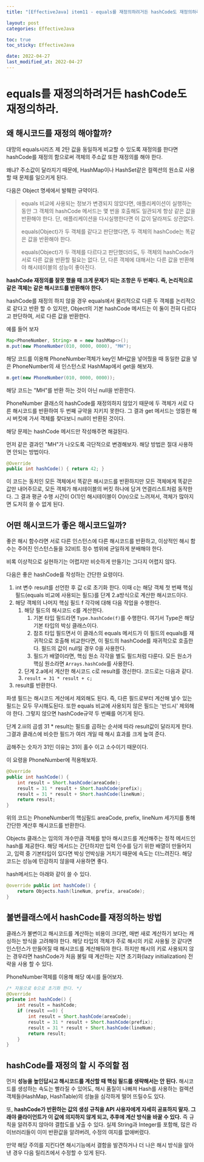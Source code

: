 ```yaml
---
title: "[EffectiveJava] item11 - equals를 재정의하려거든 hashCode도 재정의하라."

layout: post
categories: EffectiveJava

toc: true
toc_sticky: EffectiveJava

date: 2022-04-27
last_modified_at: 2022-04-27
---
```


# equals를 재정의하려거든 hashCode도 재정의하라.

## 왜 해시코드를 재정의 해야할까?

대망의 equals시리즈 제 2탄 값을 동일하게 비교할 수 있도록 재정의를 한다면 hashCode를 재정의 함으로써 객체의 주소값 또한 재정의를 해야 한다.

왜냐? 주소값이 달라지기 때문에, HashMap이나 HashSet같은 컬렉션의 원소로 사용할 때 문제를 일으키게 된다.

다음은 Object 명세에서 발췌한 규약이다.

> equals 비교에 사용되는 정보가 변경되지 않았다면, 애플리케이션이 실행하는 동안 그 객체의 hashCode 메서드는 몇 번을 호출해도 일관되게 항상 같은 값을 반환해야 한다. 단, 애플리케이션을 다시실행한다면 이 값이 달라져도 상관없다.
>
> equals(Object)가 두 객체를 같다고 판단했다면, 두 객체의 hashCode는 똑같은 값을 반환해야 한다.
>
> equals(Object)가 두 객체를 다르다고 판단했더라도, 두 객체의 hashCode가 서로 다른 값을 반환할 필요는 없다. 단, 다른 객체에 대해서는 다른 값을 반환해야 해시테이블의 성능이 좋아진다.

**hashCode 재정의를 잘못 했을 때 크게 문제가 되는 조항은 두 번째다. 즉, 논리적으로 같은 객체는 같은 해시코드를 반환해야 한다.**

hashCode를 재정의 하지 않을 경우 equals에서 물리적으로 다른 두 객체를 논리적으로 같다고 반환 할 수 있지만, Object의 기본 hashCode 메서드는 이 둘이 전혀 다르다고 판단하여, 서로 다른 값을 반환한다.

예를 들어 보자

```java
Map<PhoneNumber, String> m = new hashMap<>();
m.put(new PhoneNumber(010, 0000, 0000), "MH");
```

해당 코드를 이용해 PhoneNumber객체가 key인 MH값을 넣어줬을 때 동일한 값을 넣은 PhoneNumber의 새 인스턴스로 HashMap에서 get을 해보자.

```java
m.get(new PhoneNumber(010, 0000, 0000));
```

해당 코드는 "MH"를 반환 하는 것이 아닌 null을 반환한다.

PhoneNumber 클래스의 hashCode를 재정의하지 않았기 때문에 두 객체가 서로 다른 해시코드를 반환하여 두 번째 규약을 지키지 못한다. 그 결과 get 메서드는 엉뚱한 해시 버킷에 가서 객체를 찾다보니 null이 반환된 것이다.

해당 문제는 hashCode 메서드만 작성해주면 해걸된다.

먼저 같은 결과인 "MH"가 나오도록 극단적으로 변경해보자. 해당 방법은 절대 사용하면 안되는 방법이다.

```java
@Override
public int hashCode() { return 42; }
```

이 코드는 동치인 모든 객체에서 똑같은 해시코드를 반환하지만 모든 객체에게 똑같은 값만 내어주므로, 모든 객체가 해시테이블의 버킷 하나에 담겨 연결리스트처럼 동작한다.
그 결과 평균 수행 시간이 O(1)인 해시테이블이 O(n)으로 느려져서, 객체가 많아지면 도저히 쓸 수 없게 된다.

## 어떤 해시코드가 좋은 해시코드일까?

좋은 해시 함수라면 서로 다른 인스턴스에 다른 해시코드를 반환하고, 이상적인 해시 함수는 주어진 인스턴스들을 32비트 정수 범위에 균일하게 분배해야 한다.

비록 이상적으로 실현하기는 어렵지만 비슷하게 만들기는 그다지 어렵지 않다.

다음은 좋은 hashCode를 작성하는 간단한 요령이다.

1. int 변수 result를 선언한 후 값 c로 초기화 한다. 이때 c는 해당 객체 첫 번째 핵심 필드(equals 비교에 사용되는 필드)를 단계 2.a방식으로 계산한 해시코드이다.
2. 해당 객체의 나머지 핵심 필드 f 각각에 대해 다음 작업을 수행한다.
   1. 해당 필드의 해시코드 c를 계산한다.
      1. 기본 타입 필드라면 `Type.hashCode(f)`를 수행한다. 여기서 Type은 해당 기본 타입의 박싱 클래스이다.
      2. 참조 타입 필드면서 이 클래스의 equals 메서드가 이 필드의 equals를 재귀적으로 호출해 비교한다면, 이 필드의 hashCode를 재귀적으로 호출한다. 필드의 값이 null일 경우 0을 사용한다.
      3. 필드가 배열이라면, 핵심 원소 각각을 별도 필드처럼 다룬다. 모든 원소가 핵심 원소라면 `Arrays.hashCode`를 사용한다.
   2. 단계 2.a에서 계산한 해시코드 c로 result를 갱신한다. 코드로는 다음과 같다.
   3. `result = 31 * result + c;`
3. result를 반환한다.

파생 필드는 해시코드 계산에서 제외해도 된다. 즉, 다른 필드로부터 계산해 낼수 있는 필드는 모두 무시해도된다. 또한 equals 비교에 사용되지 않은 필드는 '반드시' 제외해야 한다.
그렇지 않으면 hashCode규약 두 번째를 어기게 된다.

단계 2.iii의 곱셈 31 * result는 필드를 곱하는 순서에 따라 result값이 달라지게 한다. 그결과 클래스에 비슷한 필드가 여러 개일 때 해시 효과를 크게 높여 준다.

곱해주는 숫자가 31인 이유는 31이 홀수 이고 소수이기 때문이다.

이 요령을 PhoneNumber에 적용해보자.

```java
@Override
public int hashCode() {
    int result = Short.hashCode(areaCode);
    result = 31 * result + Short.hashCode(prefix);
    result = 31 * result + Short.hashCode(lineNum);
    return result;
}
```

위의 코드는 PhoneNumber의 핵심필드 areaCode, prefix, lineNum 세가지를 통해 간단한 계산후 해시코드를 반환한다.

Objects 클래스는 임의의 개수만큼 객체를 받아 해시코드를 계산해주는 정적 메서드인 hash를 제공한다. 해당 메서드는 간단하지만 입력 인수를 담기 위한 배열이 만들어지고, 입력 중 기본타입이 있다면 박싱 언박싱을 거치기 때문에 속도는 더느려진다.
해당 코드는 성능에 민감하지 않을때 사용하면 좋다.

hash메서드는 아래와 같이 쓸 수 있다.

```java
@override public int hashCode() {
    return Objects.hash(lineNum, prefix, areaCode);
}
```

## 불변클래스에서 hashCode를 재정의하는 방법

클래스가 불변이고 해시코드를 계산하는 비용이 크다면, 매번 새로 계산하기 보다는 캐싱하는 방식을 고려해야 한다.
해당 타입의 객체가 주로 해시의 키로 사용될 것 같다면 인스턴스가 만들어질 때 해시코드를 계산해둬야 한다.
하지만 해시의 키로  사용되지 않는 경우라면 hashCode가 처음 불릴 때 계산하는 지연 초기화(lazy initialization) 전략을 사용 할 수 있다.

PhoneNumber객체를 이용해 해당 예시를 들어보자.

```java
/* 자동으로 0으로 초기화 한다. */
@Override
private int hashCode() {
    int result = hashCode;
    if (result ==0) {
        int result = Short.hashCode(areaCode);
        result = 31 * result + Short.hashCode(prefix);
        result = 31 * result + Short.hashCode(lineNum);
        return result;
    }
}
```

## hashCode를 재정의 할 시 주의할 점

먼저 **성능을 높인답시고 해시코드를 계산할 때 핵심 필드를 생략해서는 안 된다.** 해시코드를 생성하는 속도는 빨라질 수 있어도, 해시 품질이 나빠져 Hash를 사용하는 컬렉션 객체들(HashMap, HashTable)의 성늘을 심각하게 떨어 뜨릴수도 있다.

또, **hashCode가 반환하는 값의 생성 규칙을 API 사용자에게 자세히 공표하지 말자. 그래야 클라이언트가 이 값에 의지하지 않게 되고, 추후에 계산 방식을 바꿀 수 있다.** 즉 규칙을 알려주지 않아야 결합도를 낮출 수 있다.
실제 String과 Integer를 포함해, 많은 라이브러리들이 이미 반환값을 알려버려, 수정의 여지를 없애버렸다.

만약 해당 주의를 지킨다면 해시기능에서 결함을 발견하거나 더 나은 해시 방식을 알아낸 경우 다음 릴리즈에서 수정할 수 있게 된다.
